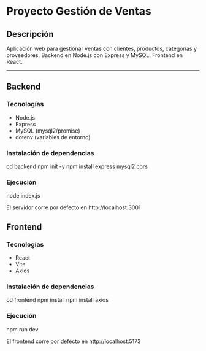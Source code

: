 # Proyecto Gestión de Ventas

## Descripción
Aplicación web para gestionar ventas con clientes, productos, categorías y proveedores. Backend en Node.js con Express y MySQL. Frontend en React.

---

## Backend

### Tecnologías
- Node.js
- Express
- MySQL (mysql2/promise)
- dotenv (variables de entorno)

### Instalación de dependencias
cd backend
npm init -y
npm install express mysql2 cors

### Ejecución
node index.js

El servidor corre por defecto en http://localhost:3001

## Frontend

### Tecnologías
- React
- Vite
- Axios

### Instalación de dependencias
cd frontend
npm install
npm install axios

### Ejecución
npm run dev

El frontend corre por defecto en http://localhost:5173
